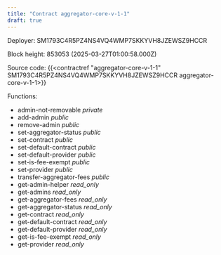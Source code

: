 ```yaml
---
title: "Contract aggregator-core-v-1-1"
draft: true
---
```

Deployer: SM1793C4R5PZ4NS4VQ4WMP7SKKYVH8JZEWSZ9HCCR


 



Block height: 853053 (2025-03-27T01:00:58.000Z)

Source code: {{<contractref "aggregator-core-v-1-1" SM1793C4R5PZ4NS4VQ4WMP7SKKYVH8JZEWSZ9HCCR aggregator-core-v-1-1>}}

Functions:

* admin-not-removable _private_
* add-admin _public_
* remove-admin _public_
* set-aggregator-status _public_
* set-contract _public_
* set-default-contract _public_
* set-default-provider _public_
* set-is-fee-exempt _public_
* set-provider _public_
* transfer-aggregator-fees _public_
* get-admin-helper _read_only_
* get-admins _read_only_
* get-aggregator-fees _read_only_
* get-aggregator-status _read_only_
* get-contract _read_only_
* get-default-contract _read_only_
* get-default-provider _read_only_
* get-is-fee-exempt _read_only_
* get-provider _read_only_

